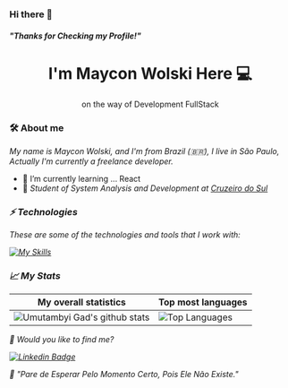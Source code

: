 ### Hi there 👋
 ##### "Thanks for Checking my Profile!"



<h1 align='center'>
  I'm Maycon Wolski  Here 💻
  
</h1>



<p align='center'>
  on the way of Development FullStack
</p>

### 🛠 About me
<p>
  <em>
   My name is Maycon Wolski, and I'm from Brazil (🇧🇷), I live in São Paulo, Actually I'm currently a freelance developer.
  </em>
</p>

 - 🌱 I’m currently learning ... React 
 - 🚀 <em>Student of System Analysis and Development at <a href="https://www.cruzeirodosulvirtual.com.br/">Cruzeiro do Sul</a>


### ⚡ Technologies

These are some of the technologies and tools that I work with:
 
  [![My Skills](https://skillicons.dev/icons?i=html,css,javascript,python,flask,mysql,heroku )](https://skillicons.dev)


### 📈 My Stats
|My overall statistics|Top most languages |
|------------------|-------------|
|![Umutambyi Gad's github stats](https://github-readme-stats.vercel.app/api?username=MayconWolski&show_icons=true&hide_border=true&count_private=true&theme=dark)|![Top Languages](https://github-readme-stats.vercel.app/api/top-langs/?username=MayconWolski&langs_count=10&count_private=true&hide_border=true&theme=dark&layout=compact)|

💬 Would you like to find me?

[![Linkedin Badge](https://img.shields.io/badge/-LinkedIn-blue?style=flat-square&logo=Linkedin&logoColor=white&link=https://www.linkedin.com/in/maycon-antonio-wolski-14b447237/)](https://https://www.linkedin.com/in/maycon-antonio-wolski-14b447237/)

:brain: <a name="id4"></a>*"Pare de Esperar Pelo Momento Certo, Pois Ele Não Existe."*

